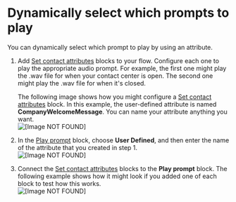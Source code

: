 # Dynamically select which prompts to play<a name="dynamically-select-prompts"></a>

You can dynamically select which prompt to play by using an attribute\.

1. Add [Set contact attributes](set-contact-attributes.md) blocks to your flow\. Configure each one to play the appropriate audio prompt\. For example, the first one might play the \.wav file for when your contact center is open\. The second one might play the \.wav file for when it's closed\.

   The following image shows how you might configure a [Set contact attributes](set-contact-attributes.md) block\. In this example, the user\-defined attribute is named **CompanyWelcomeMessage**\. You can name your attribute anything you want\.  
![\[Image NOT FOUND\]](http://docs.aws.amazon.com/connect/latest/adminguide/images/play-prompt-properties-2-a-new.png)

1. In the [Play prompt](play.md) block, choose **User Defined**, and then enter the name of the attribute that you created in step 1\.   
![\[Image NOT FOUND\]](http://docs.aws.amazon.com/connect/latest/adminguide/images/play-prompt-properties2.png)

1. Connect the [Set contact attributes](set-contact-attributes.md) blocks to the **Play prompt** block\. The following example shows how it might look if you added one of each block to test how this works\.   
![\[Image NOT FOUND\]](http://docs.aws.amazon.com/connect/latest/adminguide/images/play-prompt-properties-2-b.png)